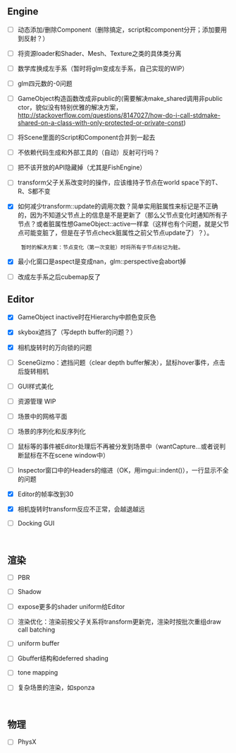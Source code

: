 ## Engine

- [ ] 动态添加/删除Component（删除搞定，script和component分开；添加要用到反射？）

- [ ] 将资源loader和Shader、Mesh、Texture之类的具体类分离

- [ ] 数学库换成左手系（暂时将glm变成左手系，自己实现的WIP）

- [ ] glm四元数的-0问题

- [ ] GameObject构造函数改成非public的(需要解决make_shared调用非public ctor，貌似没有特别优雅的解决方案，http://stackoverflow.com/questions/8147027/how-do-i-call-stdmake-shared-on-a-class-with-only-protected-or-private-const)

- [ ] 将Scene里面的Script和Component合并到一起去

- [ ] 不依赖代码生成和外部工具的（自动）反射可行吗？

- [ ] 把不该开放的API隐藏掉（尤其是FishEngine）

- [ ] transform父子关系改变时的操作，应该维持子节点在world space下的T、R、S都不变

- [x] 如何减少transform::update的调用次数？简单实用脏属性来标记是不正确的，因为不知道父节点上的信息是不是更新了（那么父节点变化时通知所有子节点？或者脏属性想GameObject::active一样拿（这样也有个问题，就是父节点可能变脏了，但是在子节点check脏属性之前父节点update了）？）。

      ​	暂时的解决方案：节点变化（第一次变脏）时将所有子节点标记为脏。

- [x] 最小化窗口是aspect是变成nan，glm::perspective会abort掉

- [ ] 改成左手系之后cubemap反了

## Editor

- [x] GameObject inactive时在Hierarchy中颜色变灰色

- [x] skybox遮挡了（写depth buffer的问题？）

- [x] 相机旋转时的万向锁的问题

- [ ] SceneGizmo：遮挡问题（clear depth buffer解决），鼠标hover事件，点击后旋转相机

- [ ] GUI样式美化

- [ ] 资源管理 WIP

- [ ] 场景中的网格平面

- [ ] 场景的序列化和反序列化

- [ ] 鼠标等的事件被Editor处理后不再被分发到场景中（wantCapture...或者说判断鼠标在不在scene window中）

- [ ] Inspector窗口中的Headers的缩进（OK，用imgui::indent()），一行显示不全的问题

- [x] Editor的帧率改到30

- [x] 相机旋转时transform反应不正常，会越退越远

- [ ] Docking GUI

      ​



## 渲染

- [ ] PBR

- [ ] Shadow

- [ ] expose更多的shader uniform给Editor

- [ ] 渲染优化：渲染前按父子关系将transform更新完，渲染时按批次重组draw call batching

- [ ] uniform buffer

- [ ] Gbuffer结构和deferred shading

- [ ] tone mapping

- [ ] 复杂场景的渲染，如sponza

      ​

## 物理

- [ ] PhysX